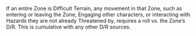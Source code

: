 If an entire Zone is Difficult Terrain, any movement in that Zone, such as entering or leaving the Zone, Engaging other characters, or interacting with Hazards they are not already Threatened by, requires a roll vs. the Zone’s D/R. This is cumulative with any other D/R sources.